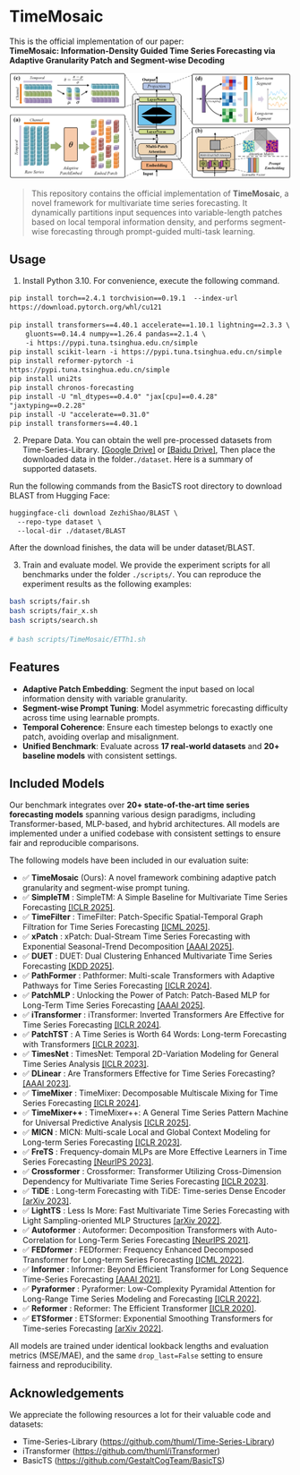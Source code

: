 # TimeMosaic

This is the official implementation of our paper:  
**TimeMosaic: Information-Density Guided Time Series Forecasting via Adaptive Granularity Patch and Segment-wise Decoding**

![Framework](./figure/framework.png)

> This repository contains the official implementation of **TimeMosaic**, a novel framework for multivariate time series forecasting. It dynamically partitions input sequences into variable-length patches based on local temporal information density, and performs segment-wise forecasting through prompt-guided multi-task learning.


## Usage

1. Install Python 3.10. For convenience, execute the following command.

```
pip install torch==2.4.1 torchvision==0.19.1  --index-url https://download.pytorch.org/whl/cu121

pip install transformers==4.40.1 accelerate==1.10.1 lightning==2.3.3 \
    gluonts==0.14.4 numpy==1.26.4 pandas==2.1.4 \
    -i https://pypi.tuna.tsinghua.edu.cn/simple
pip install scikit-learn -i https://pypi.tuna.tsinghua.edu.cn/simple
pip install reformer-pytorch -i https://pypi.tuna.tsinghua.edu.cn/simple
pip install uni2ts
pip install chronos-forecasting
pip install -U "ml_dtypes==0.4.0" "jax[cpu]==0.4.28" "jaxtyping==0.2.28"
pip install -U "accelerate==0.31.0"
pip install transformers==4.40.1
```

2. Prepare Data. You can obtain the well pre-processed datasets from Time-Series-Library. [[Google Drive]](https://drive.google.com/drive/folders/13Cg1KYOlzM5C7K8gK8NfC-F3EYxkM3D2?usp=sharing) or [[Baidu Drive]](https://pan.baidu.com/s/1r3KhGd0Q9PJIUZdfEYoymg?pwd=i9iy), Then place the downloaded data in the folder`./dataset`. Here is a summary of supported datasets.

Run the following commands from the BasicTS root directory to download BLAST from Hugging Face:

```
huggingface-cli download ZezhiShao/BLAST \
  --repo-type dataset \
  --local-dir ./dataset/BLAST
```
After the download finishes, the data will be under dataset/BLAST.

3. Train and evaluate model. We provide the experiment scripts for all benchmarks under the folder `./scripts/`. You can reproduce the experiment results as the following examples:
```bash
bash scripts/fair.sh
bash scripts/fair_x.sh
bash scripts/search.sh

# bash scripts/TimeMosaic/ETTh1.sh
```


## Features

- **Adaptive Patch Embedding**: Segment the input based on local information density with variable granularity.
- **Segment-wise Prompt Tuning**: Model asymmetric forecasting difficulty across time using learnable prompts.
- **Temporal Coherence**: Ensure each timestep belongs to exactly one patch, avoiding overlap and misalignment.
- **Unified Benchmark**: Evaluate across **17 real-world datasets** and **20+ baseline models** with consistent settings.

## Included Models

Our benchmark integrates over **20+ state-of-the-art time series forecasting models** spanning various design paradigms, including Transformer-based, MLP-based, and hybrid architectures. All models are implemented under a unified codebase with consistent settings to ensure fair and reproducible comparisons.

The following models have been included in our evaluation suite:

- ✅ **TimeMosaic** (Ours): A novel framework combining adaptive patch granularity and segment-wise prompt tuning.
- ✅ **SimpleTM** : SimpleTM: A Simple Baseline for Multivariate Time Series Forecasting [[ICLR 2025]](https://openreview.net/pdf?id=oANkBaVci5).
- ✅ **TimeFilter** : TimeFilter: Patch-Specific Spatial-Temporal Graph Filtration
for Time Series Forecasting [[ICML 2025]](https://arxiv.org/pdf/2501.13041v2).
- ✅ **xPatch** : xPatch: Dual-Stream Time Series Forecasting with Exponential Seasonal-Trend Decomposition [[AAAI 2025]](https://arxiv.org/pdf/2412.17323).
- ✅ **DUET** : DUET: Dual Clustering Enhanced Multivariate Time
Series Forecasting [[KDD 2025]](https://arxiv.org/pdf/2412.10859).
- ✅ **PathFormer** : Pathformer: Multi-scale Transformers with Adaptive Pathways for Time Series Forecasting [[ICLR 2024]](https://arxiv.org/pdf/2402.05956).
- ✅ **PatchMLP** : Unlocking the Power of Patch: Patch-Based MLP for Long-Term Time Series
Forecasting [[AAAI 2025]](https://arxiv.org/pdf/2405.13575).
- ✅ **iTransformer** : iTransformer: Inverted Transformers Are Effective for Time Series Forecasting [[ICLR 2024]](https://arxiv.org/pdf/2310.06625).
- ✅ **PatchTST** : A Time Series is Worth 64 Words: Long-term Forecasting with Transformers [[ICLR 2023]](https://arxiv.org/pdf/2211.14730).
- ✅ **TimesNet** : TimesNet: Temporal 2D-Variation Modeling for General Time Series Analysis [[ICLR 2023]](https://arxiv.org/pdf/2210.02186).
- ✅ **DLinear** : Are Transformers Effective for Time Series Forecasting? [[AAAI 2023]](https://arxiv.org/pdf/2205.13504).
- ✅ **TimeMixer** : TimeMixer: Decomposable Multiscale Mixing for Time Series Forecasting [[ICLR 2024]](https://openreview.net/pdf?id=7oLshfEIC2).
- ✅ **TimeMixer++** : TimeMixer++: A General Time Series Pattern Machine for Universal Predictive Analysis [[ICLR 2025]](https://arxiv.org/pdf/2410.16032).
- ✅ **MICN** : MICN: Multi-scale Local and Global Context Modeling for Long-term Series Forecasting [[ICLR 2023]](https://openreview.net/pdf?id=zt53IDUR1U).
- ✅ **FreTS** : Frequency-domain MLPs are More Effective Learners in Time Series Forecasting [[NeurIPS 2023]](https://arxiv.org/pdf/2311.06184).
- ✅ **Crossformer** : Crossformer: Transformer Utilizing Cross-Dimension Dependency for Multivariate Time Series Forecasting [[ICLR 2023]](https://openreview.net/pdf?id=vSVLM2j9eie).
- ✅ **TiDE** : Long-term Forecasting with TiDE: Time-series Dense Encoder [[arXiv 2023]](https://arxiv.org/pdf/2304.08424.pdf).
- ✅ **LightTS** : Less Is More: Fast Multivariate Time Series Forecasting with Light Sampling-oriented MLP Structures [[arXiv 2022]](https://arxiv.org/pdf/2207.01186).
- ✅ **Autoformer** : Autoformer: Decomposition Transformers with
Auto-Correlation for Long-Term Series Forecasting [[NeurIPS 2021]](https://arxiv.org/pdf/2106.13008).
- ✅ **FEDformer** : FEDformer: Frequency Enhanced Decomposed Transformer for Long-term Series Forecasting [[ICML 2022]](https://arxiv.org/pdf/2201.12740).
- ✅ **Informer** : Informer: Beyond Efficient Transformer for Long Sequence Time-Series Forecasting [[AAAI 2021]](https://ojs.aaai.org/index.php/AAAI/article/view/17325/17132).
- ✅ **Pyraformer** : Pyraformer: Low-Complexity Pyramidal Attention for Long-Range Time Series Modeling and Forecasting [[ICLR 2022]](https://openreview.net/pdf?id=0EXmFzUn5I).
- ✅ **Reformer** : Reformer: The Efficient Transformer [[ICLR 2020]](https://arxiv.org/pdf/2001.04451).
- ✅ **ETSformer** : ETSformer: Exponential Smoothing Transformers for Time-series Forecasting [[arXiv 2022]](https://arxiv.org/pdf/2202.01381).


All models are trained under identical lookback lengths and evaluation metrics (MSE/MAE), and the same `drop_last=False` setting to ensure fairness and reproducibility.


## Acknowledgements

We appreciate the following resources a lot for their valuable code and datasets:

- Time-Series-Library (https://github.com/thuml/Time-Series-Library)
- iTransformer (https://github.com/thuml/iTransformer)
- BasicTS (https://github.com/GestaltCogTeam/BasicTS)
